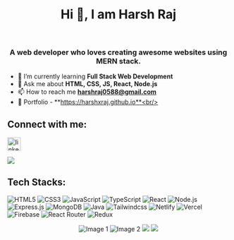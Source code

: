 <h1 align="center">Hi 👋, I am Harsh Raj</h1>
<br>
<h3 align="center">
  A web developer who loves creating awesome websites using MERN stack.
</h3>

- 🌱 I’m currently learning **Full Stack Web Development**<br/>
- 💬 Ask me about
**HTML, CSS, JS, React, Node.js**<br/>
- 📫 How to reach me
**harshraj0588@gmail.com**<br/>
- 📓 Portfolio - **https://harshxraj.github.io**<br/>
## Connect with me:

<p>
   <a href="https://www.linkedin.com/in/harshxraj" target="_blank"
    ><img
      align="center"
      src="https://upload.wikimedia.org/wikipedia/commons/c/ca/LinkedIn_logo_initials.png"
      alt="linkedin"
      height="30"
  /></a>
</p>

<img src="https://komarev.com/ghpvc/?username=harshxraj&label=Profile%20views&color=252525" />

## Tech Stacks:
![HTML5](https://img.shields.io/badge/html5-%23E34F26.svg?style=for-the-badge&logo=html5&logoColor=white)
![CSS3](https://img.shields.io/badge/css3-%231572B6.svg?style=for-the-badge&logo=css3&logoColor=white)
![JavaScript](https://img.shields.io/badge/javascript-%23323330.svg?style=for-the-badge&logo=javascript&logoColor=%23F7DF1E)
![TypeScript](https://img.shields.io/badge/typescript-%23007ACC.svg?style=for-the-badge&logo=typescript&logoColor=white)
![React](https://img.shields.io/badge/react-%2320232a.svg?style=for-the-badge&logo=react&logoColor=%2361DAFB)
![Node.js](https://img.shields.io/badge/Node.js-339933?style=for-the-badge&logo=nodedotjs&logoColor=white)
![Express.js](https://img.shields.io/badge/express.js-%23404d59.svg?style=for-the-badge&logo=express&logoColor=%2361DAFB)
![MongoDB](https://img.shields.io/badge/MongoDB-%234ea94b.svg?style=for-the-badge&logo=mongodb&logoColor=white)
![Java](https://img.shields.io/badge/java-%23ED8B00.svg?style=for-the-badge&logo=java&logoColor=white)
![Tailwindcss](https://img.shields.io/badge/Tailwind_CSS-38B2AC?style=for-the-badge&logo=tailwind-css&logoColor=white)
![Netlify](https://img.shields.io/badge/netlify-%23000000.svg?style=for-the-badge&logo=netlify&logoColor=#00C7B7)
![Vercel](https://img.shields.io/badge/vercel-%23000000.svg?style=for-the-badge&logo=vercel&logoColor=white)
![Firebase](https://img.shields.io/badge/firebase-%23039BE5.svg?style=for-the-badge&logo=firebase)
![React Router](https://img.shields.io/badge/React_Router-CA4245?style=for-the-badge&logo=react-router&logoColor=white)
![Redux](https://img.shields.io/badge/redux-%23593d88.svg?style=for-the-badge&logo=redux&logoColor=white)

<p align="center">
  <img src="https://github-readme-streak-stats.herokuapp.com/?user=harshxraj&theme=dark&hide_border=true&card_width=496" alt="Image 1" />
  <img src="https://github-readme-stats.vercel.app/api?username=harshxraj&theme=dark&hide_border=true&card_width=496" alt="Image 2" />
  <img src="https://github-readme-stats.vercel.app/api/top-langs/?username=harshxraj&theme=dark&layout=compact&hide_border=true"/>
  <img src="https://github-profile-summary-cards.vercel.app/api/cards/profile-details?username=harshxraj&theme=dark"/>
</p>





<!--
**harshxraj/harshxraj** is a ✨ _special_ ✨ repository because its `README.md` (this file) appears on your GitHub profile.

Here are some ideas to get you started:

- 🔭 I’m currently working on ...
- 🌱 I’m currently learning ...
- 👯 I’m looking to collaborate on ...
- 🤔 I’m looking for help with ...
- 💬 Ask me about ...
- 📫 How to reach me: ...
- 😄 Pronouns: ...
- ⚡ Fun fact: ...
-->
